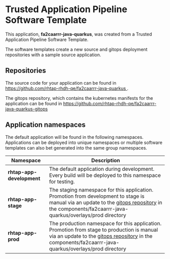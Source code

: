 # Trusted Application Pipeline Software Template

This application, **fa2caarrr-java-quarkus**, was created from a Trusted Application Pipeline Software Template.

The software templates create a new source and gitops deployment repositories with a sample source application. 

## Repositories

The source code for your application can be found in [https://github.com/rhtap-rhdh-qe/fa2caarrr-java-quarkus ](https://github.com/rhtap-rhdh-qe/fa2caarrr-java-quarkus ).
 
The gitops repository, which contains the kubernetes manifests for the application can be found in 
[https://github.com/rhtap-rhdh-qe/fa2caarrr-java-quarkus-gitops ](https://github.com/rhtap-rhdh-qe/fa2caarrr-java-quarkus-gitops ) 

## Application namespaces 

The default application will be found in the following namespaces. Applications can be deployed into unique namespaces or multiple software templates can also bet generated into the same group namespaces.  

|  Namespace   |  Description   |  
| -------- | -------- |   
| **rhtap-app-development** | The default application during development. Every build will be deployed to this namespace for testing. | 
| **rhtap-app-stage** | The staging namespace for this application. Promotion from development to stage is manual via an update to the [gitops repository](https://github.com/rhtap-rhdh-qe/fa2caarrr-java-quarkus-gitops ) in the components/fa2caarrr-java-quarkus/overlays/prod directory |  
| **rhtap-app-prod** | The production namespace for this application. Promotion from stage to production is manual via an update to the [gitops repository](https://github.com/rhtap-rhdh-qe/fa2caarrr-java-quarkus-gitops ) in the components/fa2caarrr-java-quarkus/overlays/prod directory | 